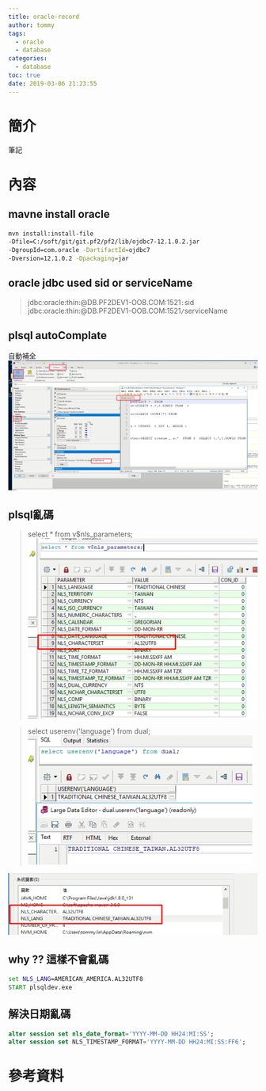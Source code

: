 ```yaml
---
title: oracle-record
author: tommy
tags:
  - oracle
  - database
categories:
  - database
toc: true
date: 2019-03-06 21:23:55
---
```


# 簡介

筆記

<!--more-->
# 內容

## mavne install oracle

```sh
mvn install:install-file
-Dfile=C:/soft/git/git.pf2/pf2/lib/ojdbc7-12.1.0.2.jar
-DgroupId=com.oracle -DartifactId=ojdbc7
-Dversion=12.1.0.2 -Dpackaging=jar
```


## oracle jdbc used sid or serviceName  
> jdbc:oracle:thin:@DB.PF2DEV1-OOB.COM:1521`:`sid
> jdbc:oracle:thin:@DB.PF2DEV1-OOB.COM:1521`/`serviceName


## plsql autoComplate
自動補全
![autoComplate](oracle-record/20190306213738.png)


## plsql亂碼

> select * from v$nls_parameters;
![autoComplate](oracle-record/20190306215039.png)

> select userenv('language') from dual;
![autoComplate](oracle-record/20190306214845.png)

![autoComplate](oracle-record/20190306215148.png)




## why ?? 這樣不會亂碼
```bat
set NLS_LANG=AMERICAN_AMERICA.AL32UTF8
START plsqldev.exe
```

## 解決日期亂碼
```sql
alter session set nls_date_format='YYYY-MM-DD HH24:MI:SS';
alter session set NLS_TIMESTAMP_FORMAT='YYYY-MM-DD HH24:MI:SS:FF6'; 
```

# 參考資料


